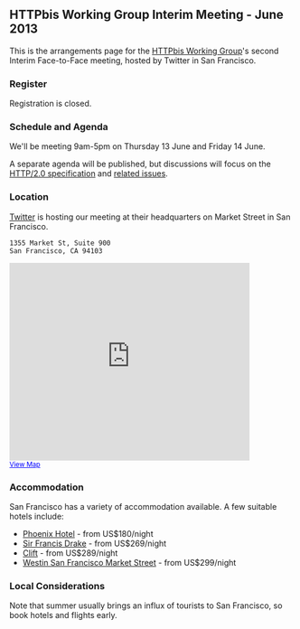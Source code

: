 
## HTTPbis Working Group Interim Meeting - June 2013

This is the arrangements page for the [HTTPbis Working
Group](http://trac.tools.ietf.org/wg/httpbis/trac/wiki)'s second Interim
Face-to-Face meeting, hosted by Twitter in San Francisco.

### Register

Registration is closed.

### Schedule and Agenda

We'll be meeting 9am-5pm on Thursday 13 June and Friday 14 June. 

A separate agenda will be published, but discussions will focus on the [HTTP/2.0
specification](http://http2.github.io/http2-spec/) and [related
issues](https://github.com/http2/http2-spec/issues).

### Location

[Twitter](https://twitter.com/about) is hosting our meeting at their
headquarters on Market Street in San Francisco.

	1355 Market St, Suite 900
	San Francisco, CA 94103

<iframe width="425" height="350" frameborder="0" scrolling="no" marginheight="0" marginwidth="0" src="https://maps.google.com/maps?client=safari&amp;oe=UTF-8&amp;q=1355+Market+St+San+Francisco,+CA+94103&amp;ie=UTF8&amp;hq=&amp;hnear=Market+St,+San+Francisco,+California+94103&amp;t=m&amp;z=14&amp;ll=37.778634,-122.413888&amp;output=embed"></iframe><br /><small><a href="https://maps.google.com/maps?client=safari&amp;oe=UTF-8&amp;q=1355+Market+St+San+Francisco,+CA+94103&amp;ie=UTF8&amp;hq=&amp;hnear=Market+St,+San+Francisco,+California+94103&amp;t=m&amp;z=14&amp;ll=37.778634,-122.413888&amp;source=embed" style="color:#0000FF;text-align:left">View Map</a></small>


### Accommodation

San Francisco has a variety of accommodation available. A few suitable hotels include:

* [Phoenix Hotel](https://www.jdvhotels.com/hotels/california/san-francisco-hotels/phoenix-hotel) -
  from US$180/night
* [Sir Francis Drake](http://www.sirfrancisdrake.com/) - from US$269/night
* [Clift](http://www.clifthotel.com/) - from US$289/night
* [Westin San Francisco Market Street](https://www.starwoodhotels.com/westin/property/overview/index.html?propertyID=1981) - from
  US$299/night



### Local Considerations

Note that summer usually brings an influx of tourists to San Francisco, so book
hotels and flights early.


